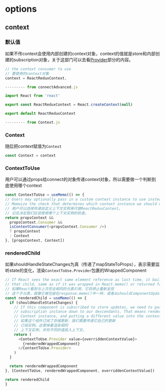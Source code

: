 # options
## context
### 默认值
如果不传context会使用内部创建的context对象，context的值就是store和内部创建的subscription对象，关于这部门可以去看[Provider](./provider.md)部分的内容。
```js
// the context consumer to use
// 要使用的context对象
context = ReactReduxContext,

--------- from connectAdvanced.js
```
```js
import React from 'react'

export const ReactReduxContext = React.createContext(null)

export default ReactReduxContext

--------- from Context.js
```
### Context
随后把context赋值为`Context`
```js
const Context = context
```
### ContextToUse
用户可以通过props给connect的对象传递context对象，所以需要做一个判断到底使用哪个context
```js
const ContextToUse = useMemo(() => {
// Users may optionally pass in a custom context instance to use instead of our ReactReduxContext.
// Memoize the check that determines which context instance we should use.
// 用户可以选择传递自定义上下文实例来代替ReactReduxContext。
// 记住决定我们应该使用哪个上下文实例的检查。
return propsContext &&
  propsContext.Consumer &&
  isContextConsumer(<propsContext.Consumer />)
  ? propsContext
  : Context
}, [propsContext, Context])
```
### renderedChild
如果shouldHandleStateChanges为真（传递了mapStateToProps），表示需要监听state的变化，渲染`ContextToUse.Provider`包裹的WrappedComponent
```js
// If React sees the exact same element reference as last time, it bails out of re-rendering
// that child, same as if it was wrapped in React.memo() or returned false from shouldComponentUpdate.
// 如果React看到与上次完全相同的元素引用，它将停止重新呈现
// 这个子元素，就像它被包装在response.memo()中一样，或者从shouldComponentUpdate返回false。
const renderedChild = useMemo(() => {
  if (shouldHandleStateChanges) {
    // If this component is subscribed to store updates, we need to pass its own
    // subscription instance down to our descendants. That means rendering the same
    // Context instance, and putting a different value into the context.
    // 如果这个组件订阅了存储更新，我们需要传递它自己的更新
    // 订阅实例。这意味着渲染相同
    // 上下文实例，并将不同的值放入上下文。
    return (
      <ContextToUse.Provider value={overriddenContextValue}>
        {renderedWrappedComponent}
      </ContextToUse.Provider>
    )
  }

  return renderedWrappedComponent
}, [ContextToUse, renderedWrappedComponent, overriddenContextValue])

return renderedChild
}
```